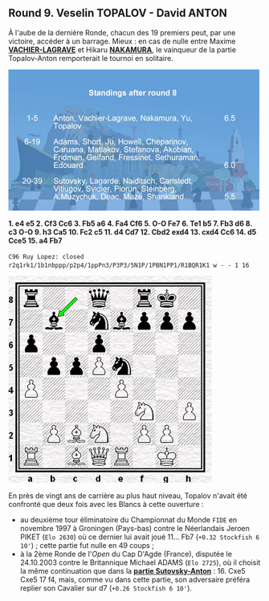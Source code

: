 ## Round 9. Veselin TOPALOV - David ANTON

&Agrave; l'aube de la dernière Ronde, chacun des 19 premiers peut, par une victoire, accéder à un barrage. Mieux : en cas de nulle entre Maxime [**VACHIER-LAGRAVE**][1] et Hikaru [**NAKAMURA**][2], le vainqueur de la partie Topalov-Anton remporterait le tournoi en solitaire.

![](Standings_R08.png "Classement provisoire (apr&egrave;s 8 Rondes)")

**1. e4 e5 2. Cf3 Cc6 3. Fb5 a6 4. Fa4 Cf6 5. O-O Fe7 6. Te1 b5 7. Fb3 d6 8. c3 O-O 9. h3 Ca5 10. Fc2 c5 11. d4 Cd7 12. Cbd2 exd4 13. cxd4 Cc6 14. d5 Cce5 15. a4 Fb7**

`C96 Ruy Lopez: closed`  
`r2q1rk1/1b1nbppp/p2p4/1ppPn3/P3P3/5N1P/1PBN1PP1/R1BQR1K1 w - - 1 16`

![](Diag_00.png)

En près de vingt ans de carrière au plus haut niveau, Topalov n'avait été confronté que deux fois avec les Blancs à cette ouverture :

* au deuxième tour éliminatoire du Championnat du Monde `FIDE` en novembre 1997 à Groningen (Pays-bas) contre le Néerlandais Jeroen PIKET (`Elo 2630`) où ce dernier lui avait joué 11... Fb7 (`+0.32 Stockfish 6 10'`) ; cette partie fut nulle en 49 coups ;  
* à la 2ème Ronde de l'*Open* du Cap D'Agde (France), disputée le 24.10.2003 contre le Britannique Michael ADAMS (`Elo 2725`), où il choisit la même continuation que dans la [**partie Sutovsky-Anton**][3] : 16. Cxe5 Cxe5 17 f4, mais, comme vu dans cette partie, son adversaire préféra replier son Cavalier sur d7 (`+0.26 Stockfish 6 10'`).


[1]: https://fr.wikipedia.org/wiki/Maxime_Vachier-Lagrave
[2]: https://en.wikipedia.org/wiki/Hikaru_Nakamura
[3]: https://bobjr-1.github.io/ChessAdventures/Gibraltar_2017/Sutovsky.html
